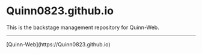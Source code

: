 # Quinn0823.github.io
This is the backstage management repository for Quinn-Web.
<hr>
[Quinn-Web](https://Quinn0823.github.io)
